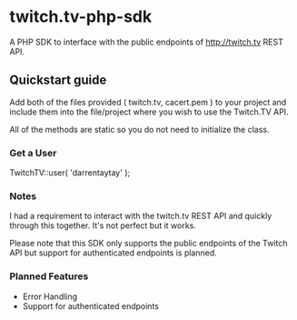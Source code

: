 twitch.tv-php-sdk
=================

A PHP SDK to interface with the public endpoints of http://twitch.tv REST API.


Quickstart guide
----------------

Add both of the files provided ( twitch.tv, cacert.pem ) to your project and include them into the file/project where you wish to use the Twitch.TV API.

All of the methods are static so you do not need to initialize the class.

### Get a User

TwitchTV::user( 'darrentaytay' );

### Notes

I had a requirement to interact with the twitch.tv REST API and quickly through this together. It's not perfect but it works.

Please note that this SDK only supports the public endpoints of the Twitch API but support for authenticated endpoints is planned.

### Planned Features

* Error Handling
* Support for authenticated endpoints

